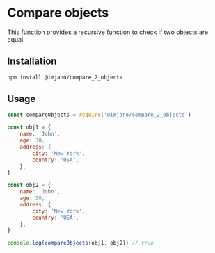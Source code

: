 # Compare objects

This function provides a recursive function to check if two objects are equal.

## Installation

```bash
npm install @imjano/compare_2_objects
```

## Usage

```javascript
const compareObjects = require('@imjano/compare_2_objects')

const obj1 = {
	name: 'John',
	age: 30,
	address: {
		city: 'New York',
		country: 'USA',
	},
}

const obj2 = {
	name: 'John',
	age: 30,
	address: {
		city: 'New York',
		country: 'USA',
	},
}

console.log(compareObjects(obj1, obj2)) // true
```
